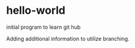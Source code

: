 # hello-world
initial program to learn git hub

Adding additional information to utilize branching.
